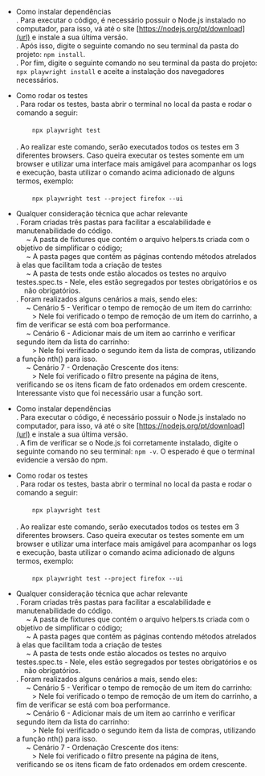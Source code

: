 - Como instalar dependências <br>
      . Para executar o código, é necessário possuir o Node.js instalado no computador, para isso, vá até o site [https://nodejs.org/pt/download](url) e instale a sua última versão. <br>
      . Após isso, digite o seguinte comando no seu terminal da pasta do projeto: `npm install`. <br>
      . Por fim, digite o seguinte comando no seu terminal da pasta do projeto: `npx playwright install` e aceite a instalação dos navegadores necessários. <br>

- Como rodar os testes <br>
      . Para rodar os testes, basta abrir o terminal no local da pasta e rodar o comando a seguir: <br> <br>
         &nbsp;       &nbsp;&nbsp;    &nbsp;&nbsp;           `npx playwright test` <br> <br>
      . Ao realizar este comando, serão executados todos os testes em 3 diferentes browsers. Caso queira executar os testes somente em um browser e utilizar uma interface mais amigável para acompanhar os logs e execução, basta utilizar o comando acima adicionado de alguns termos, exemplo: <br> <br>
          &nbsp;       &nbsp;&nbsp;    &nbsp;&nbsp;  `npx playwright test --project firefox --ui` <br> 


- Qualquer consideração técnica que achar relevante<br>
. Foram criadas três pastas para facilitar a escalabilidade e manutenabilidade do código.<br>
&nbsp;&nbsp;&nbsp;&nbsp; ~ A pasta de fixtures que contém o arquivo helpers.ts criada com o objetivo de simplificar o código;<br>
&nbsp;&nbsp;&nbsp;&nbsp; ~ A pasta pages que contém as páginas contendo métodos atrelados à elas que facilitam toda a criação de testes<br>
&nbsp;&nbsp;&nbsp;&nbsp; ~ A pasta de tests onde estão alocados os testes no arquivo testes.spec.ts - Nele, eles estão segregados por testes obrigatórios e os &nbsp;&nbsp;&nbsp;&nbsp;não obrigatórios. <br>
. Foram realizados alguns cenários a mais, sendo eles: <br>
&nbsp;&nbsp;&nbsp;&nbsp; ~ Cenário 5 - Verificar o tempo de remoção de um item do carrinho: <br>
&nbsp;&nbsp;&nbsp;&nbsp;&nbsp;&nbsp;&nbsp; > Nele foi verificado o tempo de remoção de um item do carrinho, a fim de verificar se está com boa performance. <br>
&nbsp;&nbsp;&nbsp;&nbsp; ~ Cenário 6 - Adicionar mais de um item ao carrinho e verificar segundo item da lista do carrinho: <br>
&nbsp;&nbsp;&nbsp;&nbsp;&nbsp;&nbsp;&nbsp; > Nele foi verificado o segundo item da lista de compras, utilizando a função nth() para isso.<br>
&nbsp;&nbsp;&nbsp;&nbsp; ~ Cenário 7 - Ordenação Crescente dos itens: <br>
&nbsp;&nbsp;&nbsp;&nbsp;&nbsp;&nbsp;&nbsp; > Nele foi verificado o filtro presente na página de itens, verificando se os itens ficam de fato ordenados em ordem crescente. Interessante visto que foi necessário usar a função sort.

- Como instalar dependências <br>
      . Para executar o código, é necessário possuir o Node.js instalado no computador, para isso, vá até o site [https://nodejs.org/pt/download](url) e instale a sua última versão. <br>
      . A fim de verificar se o Node.js foi corretamente instalado, digite o seguinte comando no seu terminal: `npm -v`. O esperado é que o terminal evidencie a versão do npm. <br>

- Como rodar os testes <br>
      . Para rodar os testes, basta abrir o terminal no local da pasta e rodar o comando a seguir: <br> <br>
         &nbsp;       &nbsp;&nbsp;    &nbsp;&nbsp;           `npx playwright test` <br> <br>
      . Ao realizar este comando, serão executados todos os testes em 3 diferentes browsers. Caso queira executar os testes somente em um browser e utilizar uma interface mais amigável para acompanhar os logs e execução, basta utilizar o comando acima adicionado de alguns termos, exemplo: <br> <br>
          &nbsp;       &nbsp;&nbsp;    &nbsp;&nbsp;  `npx playwright test --project firefox --ui` <br> 


- Qualquer consideração técnica que achar relevante<br>
. Foram criadas três pastas para facilitar a escalabilidade e manutenabilidade do código.<br>
&nbsp;&nbsp;&nbsp;&nbsp; ~ A pasta de fixtures que contém o arquivo helpers.ts criada com o objetivo de simplificar o código;<br>
&nbsp;&nbsp;&nbsp;&nbsp; ~ A pasta pages que contém as páginas contendo métodos atrelados à elas que facilitam toda a criação de testes<br>
&nbsp;&nbsp;&nbsp;&nbsp; ~ A pasta de tests onde estão alocados os testes no arquivo testes.spec.ts - Nele, eles estão segregados por testes obrigatórios e os &nbsp;&nbsp;&nbsp;&nbsp;não obrigatórios. <br>
. Foram realizados alguns cenários a mais, sendo eles: <br>
&nbsp;&nbsp;&nbsp;&nbsp; ~ Cenário 5 - Verificar o tempo de remoção de um item do carrinho: <br>
&nbsp;&nbsp;&nbsp;&nbsp;&nbsp;&nbsp;&nbsp; > Nele foi verificado o tempo de remoção de um item do carrinho, a fim de verificar se está com boa performance. <br>
&nbsp;&nbsp;&nbsp;&nbsp; ~ Cenário 6 - Adicionar mais de um item ao carrinho e verificar segundo item da lista do carrinho: <br>
&nbsp;&nbsp;&nbsp;&nbsp;&nbsp;&nbsp;&nbsp; > Nele foi verificado o segundo item da lista de compras, utilizando a função nth() para isso.<br>
&nbsp;&nbsp;&nbsp;&nbsp; ~ Cenário 7 - Ordenação Crescente dos itens: <br>
&nbsp;&nbsp;&nbsp;&nbsp;&nbsp;&nbsp;&nbsp; > Nele foi verificado o filtro presente na página de itens, verificando se os itens ficam de fato ordenados em ordem crescente.
